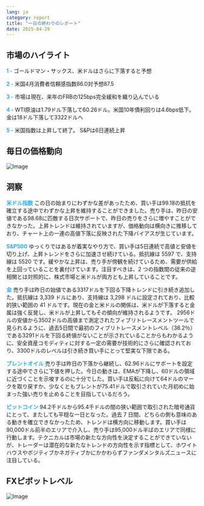 ```yaml
---
lang: ja
category: report
title: "一日の終わりのレポート"
date: 2025-04-29
---
```



<h2>市場のハイライト</h2>
<strong style="color: #2caef7;">1 - </strong> ゴールドマン・サックス、米ドルはさらに下落すると予想

<strong style="color: #2caef7;">2 - </strong> 米国4月消費者信頼感指数86.0対予想87.5

<strong style="color: #2caef7;">3 - </strong> 市場は現在、来年のFRBの125bps完全緩和を織り込んでいる

<strong style="color: #2caef7;">4 - </strong> WTI原油は1.79ドル下落して60.26ドル。米国10年債利回りは4.6bps低下。金は18ドル下落して3322ドルへ


<strong style="color: #2caef7;">5 - </strong> 米国指数は上昇して終了。 S&Pは6日連続上昇



<h2>毎日の価格動向</h2>
<img src="https://markleighedu.github.io/img/Apr-2025/29-Apr-2025/price.jpg" alt="Image"/>

<h2>洞察</h2>
<strong style="color: #2caef7;">米ドル指数</strong> この日の始まりにわずかな差があったため、買い手は99.18の抵抗を確立する途中でわずかな上昇を維持することができました。売り手は、昨日の安値である98.68に匹敵する日次サポートで、昨日の売りをさらに増やすことができなかった。上昇トレンドは維持されていますが、価格動向は横向きに推移しており、チャート上の一連の高値下落に反映された下降バイアスが生じています。

<strong style="color: #2caef7;">S&P500</strong> ゆっくりではあるが着実なやり方で、買い手は5日連続で高値と安値を切り上げ、上昇トレンドをさらに加速させ続けている。抵抗線は 5597 で、支持線は 5520 です。緩やかな上昇は、売り手が傍観を続けているため、需要が供給を上回っていることを裏付けています。注目すべきは、2 つの指数間の従来の逆相関とは対照的に、株式市場と米ドルが両方とも上昇していることです。

<strong style="color: #2caef7;">金</strong> 売り手は昨日の始値である3317ドルを下回る下降トレンドに引き続き追加した。抵抗線は 3,339 ドルにあり、支持線は 3,298 ドルに設定されており、比較的狭い範囲の 41 ドルです。現在の金と米ドルの関係は、米ドルが下落すると金属は強く反発し、米ドルが上昇してもその傾向が維持されるようです。 2956ドルの安値から3502ドルの高値まで測定されたフィブリトレースメントツールで見られるように、過去5日間で最初のフィブリトレースメントレベル（38.2％）である3291ドルを下回る終値がないことが示されていることからもわかるように、安全資産コモディティに対する一定の需要が技術的にさらに確認されており、3300ドルのレベルは引き続き買い手にとって堅実な下限である。

<strong style="color: #2caef7;">ブレントオイル</strong> 売り手は昨日の下落から継続し、62.96ドルにサポートを設定する途中でさらに下値を押した。今日の動きは、EMAが下降し、60ドルの領域に近づくことを示唆するのに十分でした。買い手は反転に向けて64ドルのマークを取り戻すか、少なくともブレントが75.41ドルで取引されていた月初めに始まった強い売りを止めることを目指しているだろう。 

<strong style="color: #2caef7;">ビットコイン</strong> 94.2千ドルから95.4千ドルの間の狭い範囲で取引された暗号通貨にとって、またしても平穏な一日となった。過去 7 日間、どちらの側も意味のある動きを確立できなかったため、トレンドは横方向に移動します。買い手は90,000ドル前半のエリアで介入し、売り手は95,000ドル半ばのエリアで同様に行動します。テクニカルは市場の新たな方向性を決定することができていないが、トレーダーは潜在的な新たなトレンドの方向性を示す指標として、ホワイトハウスやポジティブかネガティブかにかかわらずファンダメンタルズニュースに注目している。



<h2>FXピボットレベル</h2>
<img src="https://markleighedu.github.io/img/Apr-2025/29-Apr-2025/pivot.jpg" alt="Image"/>